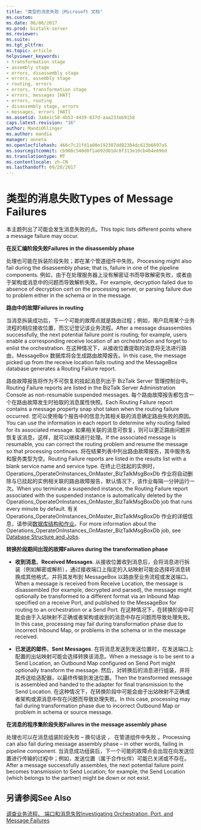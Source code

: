 ```yaml
---
title: "类型的消息失败 |Microsoft 文档"
ms.custom: 
ms.date: 06/08/2017
ms.prod: biztalk-server
ms.reviewer: 
ms.suite: 
ms.tgt_pltfrm: 
ms.topic: article
helpviewer_keywords:
- transformation stage
- assembly stage
- errors, disassembly stage
- errors, assembly stage
- routing, errors
- errors, transformation stage
- errors, messages [HAT]
- errors, routing
- disassembly stage, errors
- messages, errors [HAT]
ms.assetid: 3a8e1c58-4b53-4439-837d-aaa233eb9158
caps.latest.revision: "16"
author: MandiOhlinger
ms.author: mandia
manager: anneta
ms.openlocfilehash: 466c7c21fd1a00e192307dd82384dc613b6697a5
ms.sourcegitcommit: cb908c540d8f1a692d01dc8f313e16cb4b4e696d
ms.translationtype: MT
ms.contentlocale: zh-CN
ms.lasthandoff: 09/20/2017
---
```

# <a name="types-of-message-failures"></a><span data-ttu-id="97c7f-102">类型的消息失败</span><span class="sxs-lookup"><span data-stu-id="97c7f-102">Types of Message Failures</span></span>
<span data-ttu-id="97c7f-103">本主题列出了可能会发生消息失败的点。</span><span class="sxs-lookup"><span data-stu-id="97c7f-103">This topic lists different points where a message failure may occur.</span></span>  
  
 <span data-ttu-id="97c7f-104">**在反汇编阶段失败**</span><span class="sxs-lookup"><span data-stu-id="97c7f-104">**Failures in the disassembly phase**</span></span>  
  
 <span data-ttu-id="97c7f-105">处理也可能在拆装阶段失败；即在某个管道组件中失败。</span><span class="sxs-lookup"><span data-stu-id="97c7f-105">Processing might also fail during the disassembly phase; that is, failure in one of the pipeline components.</span></span> <span data-ttu-id="97c7f-106">例如，由于在处理服务器上没有解密证书而导致解密失败，或者由于架构或消息中的问题而导致解析失败。</span><span class="sxs-lookup"><span data-stu-id="97c7f-106">For example, decryption failed due to absence of decryption cert on the processing server, or parsing failure due to problem either in the schema or in the message.</span></span>  
  
 <span data-ttu-id="97c7f-107">**路由中的故障**</span><span class="sxs-lookup"><span data-stu-id="97c7f-107">**Failures in routing**</span></span>  
  
 <span data-ttu-id="97c7f-108">当消息拆装成功后，下一个可能的故障点就是路由过程；例如，用户启用某个业务流程的相应接收位置，而忘记登记该业务流程。</span><span class="sxs-lookup"><span data-stu-id="97c7f-108">After a message disassembles successfully, the next potential failure point is routing; for example, users enable a corresponding receive location of an orchestration and forget to enlist the orchestration.</span></span> <span data-ttu-id="97c7f-109">在这种情况下，从接收位置提取的消息将无法进行路由，MessageBox 数据库将会生成路由故障报告。</span><span class="sxs-lookup"><span data-stu-id="97c7f-109">In this case, the message picked up from the receive location fails routing and the MessageBox database generates a Routing Failure report.</span></span>  
  
 <span data-ttu-id="97c7f-110">路由故障报告将作为不可恢复的挂起消息列出于 BizTalk Server 管理控制台中。</span><span class="sxs-lookup"><span data-stu-id="97c7f-110">Routing Failure reports are listed in the BizTalk Server Administration Console as non-resumable suspended messages.</span></span> <span data-ttu-id="97c7f-111">每个路由故障报告都包含一个在路由故障发生时拍取的消息属性快照。</span><span class="sxs-lookup"><span data-stu-id="97c7f-111">Each Routing Failure report contains a message property snap shot taken when the routing failure occurred.</span></span> <span data-ttu-id="97c7f-112">您可以使用每个报告中的信息为其相关联的消息确定路由失败的原因。</span><span class="sxs-lookup"><span data-stu-id="97c7f-112">You can use the information in each report to determine why routing failed for its associated message.</span></span> <span data-ttu-id="97c7f-113">如果相关联的消息可恢复，则可以更正路由问题并恢复该消息，这样，就可以继续进行处理。</span><span class="sxs-lookup"><span data-stu-id="97c7f-113">If the associated message is resumable, you can correct the routing problem and resume the message so that processing continues.</span></span> <span data-ttu-id="97c7f-114">将在结果列表中列出路由故障报告，其中服务名和服务类型为空。</span><span class="sxs-lookup"><span data-stu-id="97c7f-114">Routing Failure reports are listed in the results list with a blank service name and service type.</span></span> <span data-ttu-id="97c7f-115">在终止已挂起的实例时，Operations_OperateOnInstances_OnMaster_BizTalkMsgBoxDb 作业将自动删除与已挂起的实例相关联的路由故障报告，默认情况下，该作业每隔一分钟运行一次。</span><span class="sxs-lookup"><span data-stu-id="97c7f-115">When you terminate a suspended instance, the Routing Failure report associated with the suspended instance is automatically deleted by the Operations_OperateOnInstances_OnMaster_BizTalkMsgBoxDb job that runs every minute by default.</span></span> <span data-ttu-id="97c7f-116">有关 Operations_OperateOnInstances_OnMaster_BizTalkMsgBoxDb 作业的详细信息，请参阅[数据库结构和作业](../core/database-structure-and-jobs.md)。</span><span class="sxs-lookup"><span data-stu-id="97c7f-116">For more information about the Operations_OperateOnInstances_OnMaster_BizTalkMsgBoxDb job, see [Database Structure and Jobs](../core/database-structure-and-jobs.md).</span></span>  
  
 <span data-ttu-id="97c7f-117">**转换阶段期间出现的故障**</span><span class="sxs-lookup"><span data-stu-id="97c7f-117">**Failures during the transformation phase**</span></span>  
  
-   <span data-ttu-id="97c7f-118">**收到消息**。</span><span class="sxs-lookup"><span data-stu-id="97c7f-118">**Received Messages**.</span></span> <span data-ttu-id="97c7f-119">从接收位置收到消息后，会将消息进行拆装（例如解密或解析），通过接收端口上指定的入站映射可能会选择将消息转换成其他格式，并将其发布到 MessageBox 以路由至业务流程或发送端口。</span><span class="sxs-lookup"><span data-stu-id="97c7f-119">When a message is received from Receive Location, the message is disassembled (for example, decrypted and parsed), the message might optionally be transformed to a different format via an Inbound Map specified on a receive Port, and published to the MessageBox for routing to an orchestration or a Send Port.</span></span> <span data-ttu-id="97c7f-120">在这种情况下，在转换阶段中可能会由于入站映射不正确或者架构或收到的消息中存在问题而导致处理失败。</span><span class="sxs-lookup"><span data-stu-id="97c7f-120">In this case, processing may fail during transformation phase due to incorrect Inbound Map, or problems in the schema or in the message received.</span></span>  
  
-   <span data-ttu-id="97c7f-121">**已发送的邮件**。</span><span class="sxs-lookup"><span data-stu-id="97c7f-121">**Sent Messages**.</span></span> <span data-ttu-id="97c7f-122">在将消息发送到发送位置时，在发送端口上配置的出站映射可能会选择转换该消息。</span><span class="sxs-lookup"><span data-stu-id="97c7f-122">When a message is to be sent to a Send Location, an Outbound Map configured on Send Port might optionally transform the message.</span></span> <span data-ttu-id="97c7f-123">然后，对转换后的消息进行组装，并将其传送给适配器，以最终传输到发送位置。</span><span class="sxs-lookup"><span data-stu-id="97c7f-123">Then the transformed message is assembled and handed to the adapter for final transmission to the Send Location.</span></span> <span data-ttu-id="97c7f-124">在这种情况下，在转换阶段中可能会由于出站映射不正确或者架构或源消息中存在问题而导致处理失败。</span><span class="sxs-lookup"><span data-stu-id="97c7f-124">In this case, processing may fail during transformation phase due to incorrect Outbound Map or problem in schema or source message.</span></span>  
  
 <span data-ttu-id="97c7f-125">**在消息的程序集阶段失败**</span><span class="sxs-lookup"><span data-stu-id="97c7f-125">**Failures in the message assembly phase**</span></span>  
  
 <span data-ttu-id="97c7f-126">处理也可以在消息组装阶段失败 – 换句话说 ， 在管道组件中失败 。</span><span class="sxs-lookup"><span data-stu-id="97c7f-126">Processing can also fail during message assembly phase – in other words, failing in pipeline component.</span></span> <span data-ttu-id="97c7f-127">当消息成功组装后，下一个可能的故障点会出现在向发送位置进行传输的过程中；例如，发送位置（属于合作伙伴）可能已关闭或不存在。</span><span class="sxs-lookup"><span data-stu-id="97c7f-127">After a message successfully assembles, the next potential failure point becomes transmission to Send Location; for example, the Send Location (which belongs to the partner) might be down or not exist.</span></span>  
  
## <a name="see-also"></a><span data-ttu-id="97c7f-128">另请参阅</span><span class="sxs-lookup"><span data-stu-id="97c7f-128">See Also</span></span>  
 [<span data-ttu-id="97c7f-129">调查业务流程、 端口和消息失败</span><span class="sxs-lookup"><span data-stu-id="97c7f-129">Investigating Orchestration, Port, and Message Failures</span></span>](../core/investigating-orchestration-port-and-message-failures.md)